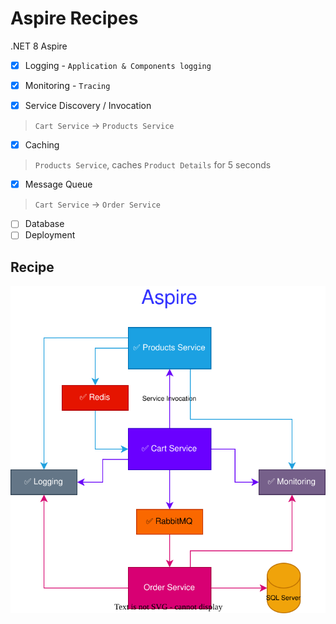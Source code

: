 # Aspire Recipes

.NET 8 Aspire

- [x] Logging - `Application & Components logging`

- [x] Monitoring - `Tracing`

- [x] Service Discovery / Invocation

> `Cart Service` -> `Products Service`

- [x] Caching

> `Products Service`, caches `Product Details` for 5 seconds

- [x] Message Queue

> `Cart Service` -> `Order Service`

- [ ] Database
- [ ] Deployment

## Recipe

![Aspire](./assets/Aspire.svg)
